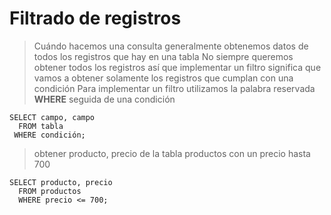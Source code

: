 # Filtrado de registros

> Cuándo hacemos una consulta generalmente obtenemos datos de todos los registros que hay en una tabla
> No siempre queremos obtener todos los registros así que implementar un filtro significa que vamos a obtener solamente los registros que cumplan con una condición
> Para implementar un filtro utilizamos la palabra reservada **WHERE** seguida de una condición

    SELECT campo, campo  
      FROM tabla  
     WHERE condición;  

> obtener producto, precio de la tabla productos con un precio hasta 700

    SELECT producto, precio  
      FROM productos  
      WHERE precio <= 700;  

